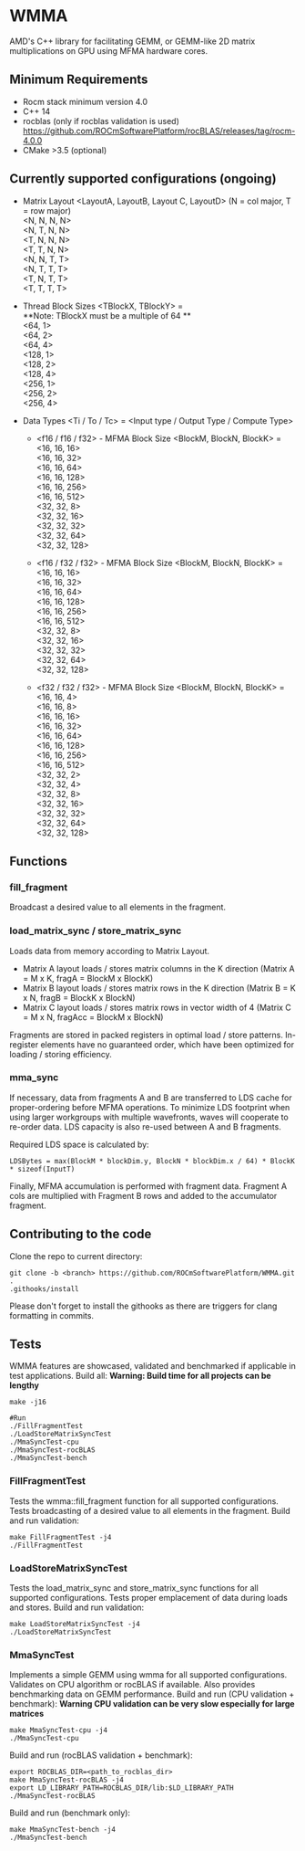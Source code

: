 # WMMA

AMD's C++ library for facilitating GEMM, or GEMM-like 2D matrix multiplications on GPU using MFMA hardware cores.

## Minimum Requirements
* Rocm stack minimum version 4.0
* C++ 14
* rocblas (only if rocblas validation is used) https://github.com/ROCmSoftwarePlatform/rocBLAS/releases/tag/rocm-4.0.0
* CMake >3.5 (optional)

## Currently supported configurations (ongoing)

- Matrix Layout <LayoutA, LayoutB, Layout C, LayoutD> (N = col major, T = row major)  
    <N, N, N, N>  
    <N, T, N, N>  
    <T, N, N, N>  
    <T, T, N, N>  
    <N, N, T, T>  
    <N, T, T, T>  
    <T, N, T, T>  
    <T, T, T, T>  

- Thread Block Sizes <TBlockX, TBlockY> =  
**Note: TBlockX must be a multiple of 64 **  
    <64, 1>  
    <64, 2>  
    <64, 4>  
    <128, 1>  
    <128, 2>  
    <128, 4>  
    <256, 1>  
    <256, 2>  
    <256, 4>  

- Data Types <Ti / To / Tc> = <Input type / Output Type / Compute Type> 

    * <f16 / f16 / f32> - MFMA Block Size <BlockM, BlockN, BlockK> =  
    <16, 16, 16>  
    <16, 16, 32>  
    <16, 16, 64>  
    <16, 16, 128>  
    <16, 16, 256>  
    <16, 16, 512>  
    <32, 32, 8>  
    <32, 32, 16>  
    <32, 32, 32>  
    <32, 32, 64>  
    <32, 32, 128>  
    
    * <f16 / f32 / f32> - MFMA Block Size <BlockM, BlockN, BlockK> =  
    <16, 16, 16>  
    <16, 16, 32>  
    <16, 16, 64>  
    <16, 16, 128>  
    <16, 16, 256>  
    <16, 16, 512>  
    <32, 32, 8>  
    <32, 32, 16>  
    <32, 32, 32>  
    <32, 32, 64>  
    <32, 32, 128>  

    * <f32 / f32 / f32> - MFMA Block Size <BlockM, BlockN, BlockK> =  
    <16, 16, 4>  
    <16, 16, 8>  
    <16, 16, 16>  
    <16, 16, 32>  
    <16, 16, 64>  
    <16, 16, 128>  
    <16, 16, 256>  
    <16, 16, 512>  
    <32, 32, 2>  
    <32, 32, 4>  
    <32, 32, 8>  
    <32, 32, 16>  
    <32, 32, 32>  
    <32, 32, 64>  
    <32, 32, 128>  



## Functions
### fill_fragment
Broadcast a desired value to all elements in the fragment.

### load_matrix_sync / store_matrix_sync
Loads data from memory according to Matrix Layout.
- Matrix A layout loads / stores matrix columns in the K direction (Matrix A = M x K, fragA = BlockM x BlockK)
- Matrix B layout loads / stores matrix rows in the K direction (Matrix B = K x N, fragB = BlockK x BlockN)
- Matrix C layout loads / stores matrix rows in vector width of 4 (Matrix C = M x N, fragAcc = BlockM x BlockN)

Fragments are stored in packed registers in optimal load / store patterns. In-register elements have no guaranteed order, which have been optimized for loading / storing efficiency.

### mma_sync
If necessary, data from fragments A and B are transferred to LDS cache for proper-ordering before MFMA operations. To minimize LDS footprint when using larger workgroups with multiple wavefronts, waves will cooperate to re-order data. LDS capacity is also re-used between A and B fragments.

Required LDS space is calculated by:
```
LDSBytes = max(BlockM * blockDim.y, BlockN * blockDim.x / 64) * BlockK * sizeof(InputT)
```

Finally, MFMA accumulation is performed with fragment data. Fragment A cols are multiplied with Fragment B rows and added to the accumulator fragment.

## Contributing to the code
Clone the repo to current directory:
```
git clone -b <branch> https://github.com/ROCmSoftwarePlatform/WMMA.git .
.githooks/install
```

Please don't forget to install the githooks as there are triggers for clang formatting in commits.

## Tests
WMMA features are showcased, validated and benchmarked if applicable in test applications.
Build all: **Warning: Build time for all projects can be lengthy**
```
make -j16

#Run
./FillFragmentTest
./LoadStoreMatrixSyncTest
./MmaSyncTest-cpu
./MmaSyncTest-rocBLAS
./MmaSyncTest-bench
```


### FillFragmentTest
Tests the wmma::fill_fragment function for all supported configurations. Tests broadcasting of a desired value to all elements in the fragment.
Build and run validation:
```
make FillFragmentTest -j4
./FillFragmentTest
```

### LoadStoreMatrixSyncTest
Tests the load_matrix_sync and store_matrix_sync functions for all supported configurations. Tests proper emplacement of data during loads and stores.
Build and run validation:
```
make LoadStoreMatrixSyncTest -j4
./LoadStoreMatrixSyncTest
```

### MmaSyncTest
Implements a simple GEMM using wmma for all supported configurations. Validates on CPU algorithm or rocBLAS if available. Also provides benchmarking data on GEMM performance.
Build and run (CPU validation + benchmark): **Warning CPU validation can be very slow especially for large matrices**
```
make MmaSyncTest-cpu -j4
./MmaSyncTest-cpu
```

Build and run (rocBLAS validation + benchmark):
```
export ROCBLAS_DIR=<path_to_rocblas_dir>  
make MmaSyncTest-rocBLAS -j4  
export LD_LIBRARY_PATH=ROCBLAS_DIR/lib:$LD_LIBRARY_PATH
./MmaSyncTest-rocBLAS
```

Build and run (benchmark only):
```
make MmaSyncTest-bench -j4
./MmaSyncTest-bench
```
